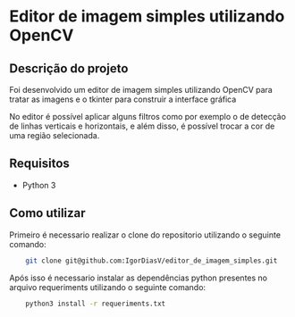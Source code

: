 # Editor de imagem simples utilizando OpenCV

## Descrição do projeto

Foi desenvolvido um editor de imagem simples utilizando OpenCV para tratar as imagens e o tkinter para construir a interface gráfica

No editor é possível aplicar alguns filtros como por exemplo o de detecção de linhas verticais e horizontais, e além disso, é possível  trocar a cor de uma região selecionada.

## Requisitos

* Python 3

## Como utilizar 

Primeiro é necessario realizar o clone do repositorio  utilizando o seguinte comando:

```sh
	git clone git@github.com:IgorDiasV/editor_de_imagem_simples.git
```

Após isso é necessario instalar as dependências python presentes no arquivo requeriments utilizando o seguinte comando:

```sh
	python3 install -r requeriments.txt
```


